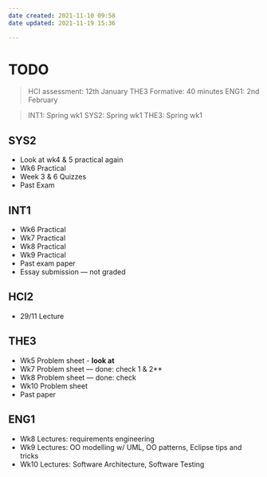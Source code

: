 ```yaml
---
date created: 2021-11-10 09:58
date updated: 2021-11-19 15:36

---
```


# TODO

> HCI assessment: 12th January
> THE3 Formative: 40 minutes
> ENG1: 2nd February

> INT1: Spring wk1
> SYS2: Spring wk1
> THE3: Spring wk1

## SYS2

- Look at wk4 & 5 practical again
- Wk6 Practical
- Week 3 & 6 Quizzes
- Past Exam

## INT1

- Wk6 Practical
- Wk7 Practical
- Wk8 Practical
- Wk9 Practical
- Past exam paper
- Essay submission — not graded

## HCI2

- 29/11 Lecture

## THE3

- Wk5 Problem sheet - **look at**
- Wk7 Problem sheet — done: check 1 & 2**
- Wk8 Problem sheet — done: check
- Wk10 Problem sheet
- Past paper

## ENG1

- Wk8 Lectures: requirements engineering
- Wk9 Lectures: OO modelling w/ UML, OO patterns, Eclipse tips and tricks
- Wk10 Lectures: Software Architecture, Software Testing